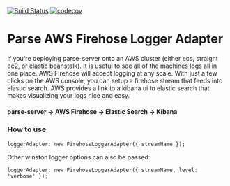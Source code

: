 [![Build Status](https://travis-ci.org/acinader/parse-aws-firehose-logger-adapter.svg?branch=master)](https://travis-ci.org/acinader/parse-aws-firehose-logger-adapter)
[![codecov](https://codecov.io/gh/acinader/parse-aws-firehose-logger-adapter/branch/master/graph/badge.svg)](https://codecov.io/gh/acinader/parse-aws-firehose-logger-adapter)

# Parse AWS Firehose Logger Adapter
If you're deploying parse-server onto an AWS cluster (either ecs, straight ec2, or elastic beanstalk).  It is useful to see all of the machines logs all in one place.  AWS Firehose will accept logging at any scale.  With just a few clicks on the AWS console, you can setup a firehose stream that feeds into elastic search.  AWS provides a link to a kibana ui to elastic search that makes visualizing your logs nice and easy.


#### parse-server -> AWS Firehose -> Elastic Search -> Kibana


### How to use ###

```
loggerAdapter: new FirehoseLoggerAdapter({ streamName });
```
Other winston logger options can also be passed:
```
loggerAdapter: new FirehoseLoggerAdapter({ streamName, level: 'verbose' });
```
